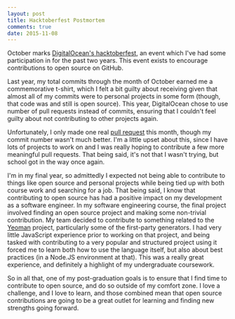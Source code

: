 ```yaml
---
layout: post
title: Hacktoberfest Postmortem
comments: true
date: 2015-11-08
---
```


October marks [DigitalOcean's hacktoberfest](https://hacktoberfest.digitalocean.com), an event which I've had some participation in for the past two years. This event exists to encourage contributions to open source on GitHub.

Last year, my total commits through the month of October earned me a commemorative t-shirt, which I felt a bit guilty about receiving given that almost all of my commits were to personal projects in some form (though, that code was and still is open source). This year, DigitalOcean chose to use number of pull requests instead of commits, ensuring that I couldn't feel guilty about not contributing to other projects again.

Unfortunately, I only made one real [pull request](https://github.com/Eonasdan/bootstrap-datetimepicker/pull/1371) this month, though my commit number wasn't much better. I'm a little upset about this, since I have lots of projects to work on and I was really hoping to contribute a few more meaningful pull requests. That being said, it's not that I wasn't trying, but school got in the way once again. 

I'm in my final year, so admittedly I expected not being able to contribute to things like open source and personal projects while being tied up with both course work and searching for a job. That being said, I know that contributing to open source has had a positive impact on my development as a software engineer. In my software engineering course, the final project involved finding an open source project and making some non-trivial contribution. My team decided to contribute to something related to the [Yeoman](http://yeoman.io) project, particularly some of the first-party generators. I had very little JavaScript experience prior to working on that project, and being tasked with contributing to a very popular and structured project using it forced me to learn both how to use the language itself, but also about best practices (in a Node.JS environment at that). This was a really great experience, and definitely a highlight of my undergraduate coursework.

So in all that, one of my post-graduation goals is to ensure that I find time to contribute to open source, and do so outside of my comfort zone. I love a challenge, and I love to learn, and those combined mean that open source contributions are going to be a great outlet for learning and finding new strengths going forward.